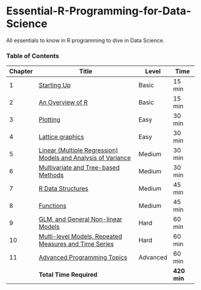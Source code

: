 # Essential-R-Programming-for-Data-Science
All essentials to know in R programming to dive in Data Science.


### Table of Contents

| Chapter | Title                                                                  | Level    | Time    |
|---------|------------------------------------------------------------------------|----------|---------|
| 1       | [Starting Up](https://github.com/Anamicca23/Essential-R-Programming-for-Data-Science/tree/master/1.Starting%20Up)                                                            | Basic    | 15 min  |
| 2       | [An Overview of R](https://github.com/Anamicca23/Essential-R-Programming-for-Data-Science/tree/master/2.%20An%20Overview%20of%20R)                                                       | Basic    | 15 min  |
| 3       | [Plotting](https://github.com/Anamicca23/Essential-R-Programming-for-Data-Science/tree/master/3.%20Plotting)                                                               | Easy     | 30 min  |
| 4       | [Lattice graphics](https://github.com/Anamicca23/Essential-R-Programming-for-Data-Science/tree/master/4.%20Lattice%20graphics)                                                       | Easy     | 30 min  |
| 5       | [Linear (Multiple Regression) Models and Analysis of Variance](https://github.com/Anamicca23/Essential-R-Programming-for-Data-Science/tree/master/5.%20%20Linear%20(Multiple%20Regression)%20Models%20and%20Analysis%20of%20Variance)           | Medium   | 30 min  |
| 6       | [Multivariate and Tree-based Methods](https://github.com/Anamicca23/Essential-R-Programming-for-Data-Science/tree/master/6.%20Multivariate%20and%20Tree-based%20Methods)                                    | Medium   | 30 min  |
| 7       | [R Data Structures](https://github.com/Anamicca23/Essential-R-Programming-for-Data-Science/tree/master/7.%20R%20Data%20Structures)                                                      | Medium   | 45 min  |
| 8       | [Functions](https://github.com/Anamicca23/Essential-R-Programming-for-Data-Science/tree/master/8.%20Functions)                                                              | Medium   | 45 min  |
| 9       | [GLM, and General Non-linear Models](https://github.com/Anamicca23/Essential-R-Programming-for-Data-Science/tree/master/9.%20GLM%2C%20and%20General%20Non-linear%20Models)                                     | Hard     | 60 min  |
| 10      | [Multi-level Models, Repeated Measures and Time Series](https://github.com/Anamicca23/Essential-R-Programming-for-Data-Science/tree/master/10.%20Multi-level%20Models%2C%20Repeated%20Measures%20and%20Time%20Series)                  | Hard     | 60 min  |
| 11      | [Advanced Programming Topics](https://github.com/Anamicca23/Essential-R-Programming-for-Data-Science/tree/master/11.%20Advanced%20Programming%20Topics)                                            | Advanced | 60 min  |
|         | **Total Time Required**                                                |          | **420 min** |

